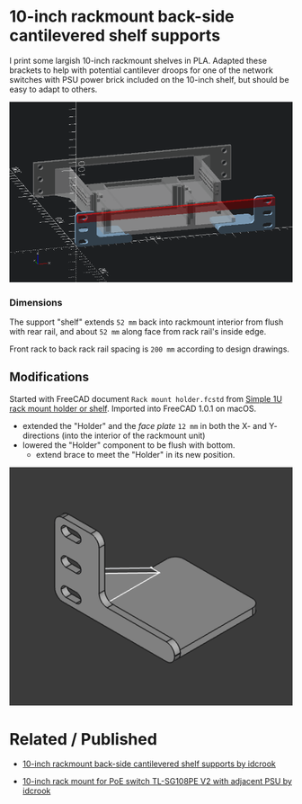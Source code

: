 # 10-inch rackmount back-side cantilevered shelf supports

I print some largish 10-inch rackmount shelves in PLA. Adapted these brackets to help with potential cantilever droops for one of the network switches with PSU power brick included on the 10-inch shelf, but should be easy to adapt to others.

![mockup](muckup.png)

### Dimensions

The support "shelf" extends `52 mm` back into rackmount interior from flush with rear rail, and about `52 mm` along face from rack rail's inside edge.

Front rack to back rack rail spacing is `200 mm` according to design drawings.


## Modifications

Started with FreeCAD document `Rack mount holder.fcstd` from [Simple 1U rack mount holder or shelf](https://www.printables.com/model/1298178-simple-1u-rack-mount-holder-or-shelf). Imported into FreeCAD 1.0.1 on macOS.

- extended the "Holder" and the *face plate* `12 mm` in both the X- and Y- directions (into the interior of the rackmount unit)
- lowered the "Holder" component to be flush with bottom.
  - extend brace to meet the "Holder" in its new position.

![plus 12 mm in X- and y-](freecad_view1.png)


# Related / Published


- [10-inch rackmount back-side cantilevered shelf supports by idcrook](https://www.printables.com/model/1345555-10-inch-rackmount-back-side-cantilevered-shelf-sup)

- [10-inch rack mount for PoE switch TL-SG108PE V2 with adjacent PSU by idcrook](https://www.printables.com/model/1341088-10-inch-rack-mount-for-poe-switch-tl-sg108pe-v2-wi)
